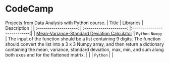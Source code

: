 # CodeCamp
Projects from Data Analysis with Python course.
|      Title      |      Libraries    |  Description                |
| :--------------------:      | :---------------------:      |:---------------------------:|
| [Mean-Variance-Standard Deviation Calculator](https://github.com/natzhl/CodeCamp/blob/main/Mean-Variance-Standard%20Deviation%20Calculator.py) | `Python` `Numpy`  | The input of the function should be a list containing 9 digits. The function should convert the list into a 3 x 3 Numpy array, and then return a dictionary containing the mean, variance, standard deviation, max, min, and sum along both axes and for the flattened matrix.  |
| []() | `Python` |  |
